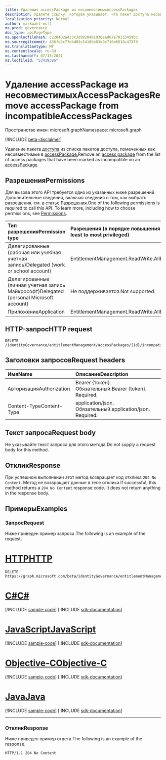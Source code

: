 ```yaml
---
title: Удаление accessPackage из несовместимыхAccessPackages
description: Удалите ссылку, которая указывает, что пакет доступа несовместим с указанным пакетом доступа.
localization_priority: Normal
author: markwahl-msft
ms.prod: governance
doc_type: apiPageType
ms.openlocfilehash: c228402a433c3d9920481030ead07e79333459bc
ms.sourcegitcommit: 486fe9c77d4d89c5416bb83e8c716e6918c47370
ms.translationtype: MT
ms.contentlocale: ru-RU
ms.lasthandoff: 07/15/2021
ms.locfileid: "53439386"
---
```

# <a name="remove-accesspackage-from-incompatibleaccesspackages"></a><span data-ttu-id="aef98-103">Удаление accessPackage из несовместимыхAccessPackages</span><span class="sxs-lookup"><span data-stu-id="aef98-103">Remove accessPackage from incompatibleAccessPackages</span></span>

<span data-ttu-id="aef98-104">Пространство имен: microsoft.graph</span><span class="sxs-lookup"><span data-stu-id="aef98-104">Namespace: microsoft.graph</span></span>

[!INCLUDE [beta-disclaimer](../../includes/beta-disclaimer.md)]

<span data-ttu-id="aef98-105">Удаление пакета [доступа](../resources/accesspackage.md) из списка пакетов доступа, помеченных как несовместимые в [accessPackage.](../resources/accesspackage.md)</span><span class="sxs-lookup"><span data-stu-id="aef98-105">Remove an [access package](../resources/accesspackage.md) from the list of access packages that have been marked as incompatible on an [accessPackage](../resources/accesspackage.md).</span></span>  

## <a name="permissions"></a><span data-ttu-id="aef98-106">Разрешения</span><span class="sxs-lookup"><span data-stu-id="aef98-106">Permissions</span></span>

<span data-ttu-id="aef98-p101">Для вызова этого API требуется одно из указанных ниже разрешений. Дополнительные сведения, включая сведения о том, как выбрать разрешения, см. в статье [Разрешения](/graph/permissions-reference).</span><span class="sxs-lookup"><span data-stu-id="aef98-p101">One of the following permissions is required to call this API. To learn more, including how to choose permissions, see [Permissions](/graph/permissions-reference).</span></span>

| <span data-ttu-id="aef98-109">Тип разрешения</span><span class="sxs-lookup"><span data-stu-id="aef98-109">Permission type</span></span>                        | <span data-ttu-id="aef98-110">Разрешения (в порядке повышения привилегий)</span><span class="sxs-lookup"><span data-stu-id="aef98-110">Permissions (from least to most privileged)</span></span> |
|:---------------------------------------|:--------------------------------------------|
| <span data-ttu-id="aef98-111">Делегированные (рабочая или учебная учетная запись)</span><span class="sxs-lookup"><span data-stu-id="aef98-111">Delegated (work or school account)</span></span>     | <span data-ttu-id="aef98-112">EntitlementManagement.ReadWrite.All</span><span class="sxs-lookup"><span data-stu-id="aef98-112">EntitlementManagement.ReadWrite.All</span></span> |
| <span data-ttu-id="aef98-113">Делегированные (личная учетная запись Майкрософт)</span><span class="sxs-lookup"><span data-stu-id="aef98-113">Delegated (personal Microsoft account)</span></span> | <span data-ttu-id="aef98-114">Не поддерживается.</span><span class="sxs-lookup"><span data-stu-id="aef98-114">Not supported.</span></span> |
| <span data-ttu-id="aef98-115">Приложение</span><span class="sxs-lookup"><span data-stu-id="aef98-115">Application</span></span>                            | <span data-ttu-id="aef98-116">EntitlementManagement.ReadWrite.All</span><span class="sxs-lookup"><span data-stu-id="aef98-116">EntitlementManagement.ReadWrite.All</span></span> |

## <a name="http-request"></a><span data-ttu-id="aef98-117">HTTP-запрос</span><span class="sxs-lookup"><span data-stu-id="aef98-117">HTTP request</span></span>

<!-- { "blockType": "ignored" } -->

```http
DELETE /identityGovernance/entitlementManagement/accessPackages/{id}/incompatibleAccessPackages/{id}/$ref
```

## <a name="request-headers"></a><span data-ttu-id="aef98-118">Заголовки запросов</span><span class="sxs-lookup"><span data-stu-id="aef98-118">Request headers</span></span>

| <span data-ttu-id="aef98-119">Имя</span><span class="sxs-lookup"><span data-stu-id="aef98-119">Name</span></span>          | <span data-ttu-id="aef98-120">Описание</span><span class="sxs-lookup"><span data-stu-id="aef98-120">Description</span></span>   |
|:--------------|:--------------|
| <span data-ttu-id="aef98-121">Авторизация</span><span class="sxs-lookup"><span data-stu-id="aef98-121">Authorization</span></span> | <span data-ttu-id="aef98-p102">Bearer {токен}. Обязательный.</span><span class="sxs-lookup"><span data-stu-id="aef98-p102">Bearer {token}. Required.</span></span> |
| <span data-ttu-id="aef98-124">Content-Type</span><span class="sxs-lookup"><span data-stu-id="aef98-124">Content-Type</span></span>  | <span data-ttu-id="aef98-p103">application/json. Обязательный.</span><span class="sxs-lookup"><span data-stu-id="aef98-p103">application/json. Required.</span></span>  |

## <a name="request-body"></a><span data-ttu-id="aef98-127">Текст запроса</span><span class="sxs-lookup"><span data-stu-id="aef98-127">Request body</span></span>

<span data-ttu-id="aef98-128">Не указывайте текст запроса для этого метода.</span><span class="sxs-lookup"><span data-stu-id="aef98-128">Do not supply a request body for this method.</span></span>

## <a name="response"></a><span data-ttu-id="aef98-129">Отклик</span><span class="sxs-lookup"><span data-stu-id="aef98-129">Response</span></span>

<span data-ttu-id="aef98-p104">При успешном выполнении этот метод возвращает код отклика `204 No Content`. Метод не возвращает данные в теле отклика.</span><span class="sxs-lookup"><span data-stu-id="aef98-p104">If successful, this method returns a `204 No Content` response code. It does not return anything in the response body.</span></span>

## <a name="examples"></a><span data-ttu-id="aef98-132">Примеры</span><span class="sxs-lookup"><span data-stu-id="aef98-132">Examples</span></span>

### <a name="request"></a><span data-ttu-id="aef98-133">Запрос</span><span class="sxs-lookup"><span data-stu-id="aef98-133">Request</span></span>

<span data-ttu-id="aef98-134">Ниже приведен пример запроса.</span><span class="sxs-lookup"><span data-stu-id="aef98-134">The following is an example of the request.</span></span>


# <a name="http"></a>[<span data-ttu-id="aef98-135">HTTP</span><span class="sxs-lookup"><span data-stu-id="aef98-135">HTTP</span></span>](#tab/http)
<!-- {
  "blockType": "request",
  "name": "remove_incompatibleaccesspackage_from_accesspackage"
}-->
```http
DELETE https://graph.microsoft.com/beta/identityGovernance/entitlementManagement/accessPackages/{id}/incompatibleAccessPackages/{id}/$ref
```
# <a name="c"></a>[<span data-ttu-id="aef98-136">C#</span><span class="sxs-lookup"><span data-stu-id="aef98-136">C#</span></span>](#tab/csharp)
[!INCLUDE [sample-code](../includes/snippets/csharp/remove-incompatibleaccesspackage-from-accesspackage-csharp-snippets.md)]
[!INCLUDE [sdk-documentation](../includes/snippets/snippets-sdk-documentation-link.md)]

# <a name="javascript"></a>[<span data-ttu-id="aef98-137">JavaScript</span><span class="sxs-lookup"><span data-stu-id="aef98-137">JavaScript</span></span>](#tab/javascript)
[!INCLUDE [sample-code](../includes/snippets/javascript/remove-incompatibleaccesspackage-from-accesspackage-javascript-snippets.md)]
[!INCLUDE [sdk-documentation](../includes/snippets/snippets-sdk-documentation-link.md)]

# <a name="objective-c"></a>[<span data-ttu-id="aef98-138">Objective-C</span><span class="sxs-lookup"><span data-stu-id="aef98-138">Objective-C</span></span>](#tab/objc)
[!INCLUDE [sample-code](../includes/snippets/objc/remove-incompatibleaccesspackage-from-accesspackage-objc-snippets.md)]
[!INCLUDE [sdk-documentation](../includes/snippets/snippets-sdk-documentation-link.md)]

# <a name="java"></a>[<span data-ttu-id="aef98-139">Java</span><span class="sxs-lookup"><span data-stu-id="aef98-139">Java</span></span>](#tab/java)
[!INCLUDE [sample-code](../includes/snippets/java/remove-incompatibleaccesspackage-from-accesspackage-java-snippets.md)]
[!INCLUDE [sdk-documentation](../includes/snippets/snippets-sdk-documentation-link.md)]

---



### <a name="response"></a><span data-ttu-id="aef98-140">Отклик</span><span class="sxs-lookup"><span data-stu-id="aef98-140">Response</span></span>

<span data-ttu-id="aef98-141">Ниже приведен пример ответа.</span><span class="sxs-lookup"><span data-stu-id="aef98-141">The following is an example of the response.</span></span>

<!-- {
  "blockType": "response"
} -->

```http
HTTP/1.1 204 No Content
```

<!-- uuid: 16cd6b66-4b1a-43a1-adaf-3a886856ed98
2019-02-04 14:57:30 UTC -->
<!-- {
  "type": "#page.annotation",
  "description": "Remove incompatibleAccessPackage",
  "keywords": "",
  "section": "documentation",
  "tocPath": ""
}-->

